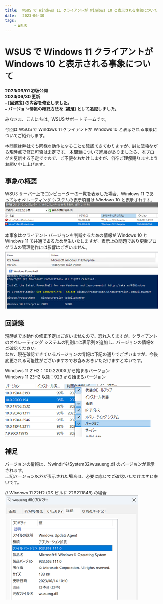 ```yaml
---
title:  WSUS で Windows 11 クライアントが Windows 10 と表示される事象について
date:   2023-06-30
tags:
    - WSUS
---
```

# WSUS で Windows 11 クライアントが Windows 10 と表示される事象について

**2023/06/01 初版公開**  
**2023/06/30 更新**  
**- [回避策] の内容を修正しました。**  
**- バージョン情報の確認方法を [補足] として追記しました。**  


みなさま、こんにちは。WSUS サポート チームです。

今回は WSUS で Windows 11 クライアントが Windows 10 と表示される事象についてご紹介します。

本問題は弊社でも同様の動作になることを確認できておりますが、誠に恐縮ながら現時点で修正可否は未定です。
本問題について進展がありましたら、本ブログを更新する予定ですので、ご不便をおかけしますが、何卒ご理解賜りますようお願い申し上げます。

## 事象の概要

WSUS サーバー上でコンピューターの一覧を表示した場合、Windows 11 であってもオペレーティング システムの表示項目は Windows 10 と表示されます。
![](./20230601_01/2023-06-01-16-32-45.png)

本事象はクライアント バージョンを判断するための情報が Windows 10 と Windows 11 で共通であるため発生いたしますが、表示上の問題であり更新プログラムの管理動作には影響はございません。
![](./20230601_01/2023-06-01-16-33-09.png)

## 回避策

現時点で本動作の修正予定はございませんので、恐れ入りますが、クライアントのオペレーティング システムの判別には表示列を追加し、バージョンの情報をご確認ください。  
なお、現在確認できているバージョンの情報は下記の通りでございますが、今後変更される可能性がございますのでお含みおきいただけますと幸いです。  
 
Windows 11 21H2：10.0.22000 から始まるバージョン  
Windows 11 22H2 以降：923 から始まるバージョン  

![](./20230601_01/2023-06-01-16-33-48.png)

## 補足

バージョンの情報は、%windir%\System32\wuaueng.dll のバージョンが表示されます。  
上記バージョン以外が表示された場合は、必要に応じてご確認いただけますと幸いです。  
 
// Windows 11 22H2 (OS ビルド 22621.1848) の場合  
![](./20230601_01/2023-06-30-14-29-00.png)
